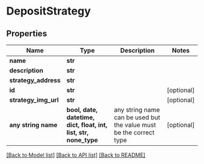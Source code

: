 # DepositStrategy


## Properties
Name | Type | Description | Notes
------------ | ------------- | ------------- | -------------
**name** | **str** |  | 
**description** | **str** |  | 
**strategy_address** | **str** |  | 
**id** | **str** |  | [optional] 
**strategy_img_url** | **str** |  | [optional] 
**any string name** | **bool, date, datetime, dict, float, int, list, str, none_type** | any string name can be used but the value must be the correct type | [optional]

[[Back to Model list]](../README.md#documentation-for-models) [[Back to API list]](../README.md#documentation-for-api-endpoints) [[Back to README]](../README.md)


